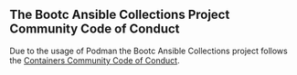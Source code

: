 ## The Bootc Ansible Collections Project Community Code of Conduct

Due to the usage of Podman the Bootc Ansible Collections project follows the [Containers Community Code of Conduct](https://github.com/containers/common/blob/master/CODE-OF-CONDUCT.md).
